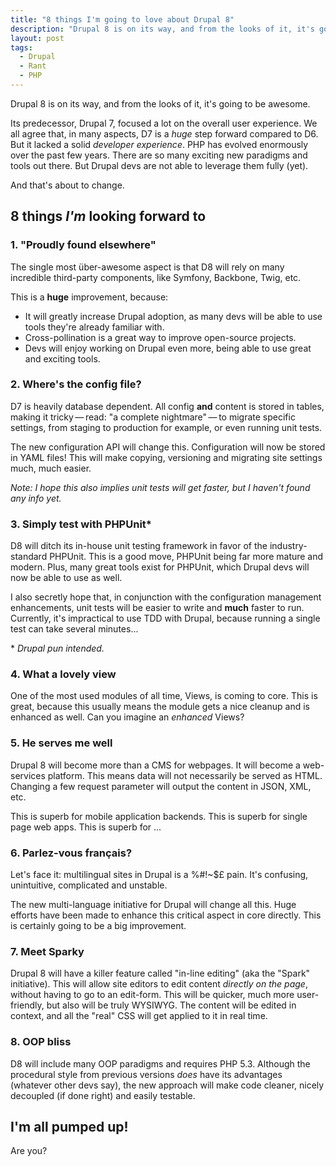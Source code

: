 ```yaml
---
title: "8 things I'm going to love about Drupal 8"
description: "Drupal 8 is on its way, and from the looks of it, it's going to be awesome."
layout: post
tags:
  - Drupal
  - Rant
  - PHP
---
```


Drupal 8 is on its way, and from the looks of it, it's going to be awesome.

Its predecessor, Drupal 7, focused a lot on the overall user experience. We all agree that, in many aspects, D7 is a *huge* step forward compared to D6. But it lacked a solid *developer experience*. PHP has evolved enormously over the past few years. There are so many exciting new paradigms and tools out there. But Drupal devs are not able to leverage them fully (yet).

And that's about to change. 

## 8 things *I'm* looking forward to

### 1. "Proudly found elsewhere"
The single most über-awesome aspect is that D8 will rely on many incredible third-party components, like Symfony, Backbone, Twig, etc.

This is a **huge** improvement, because:

* It will greatly increase Drupal adoption, as many devs will be able to use tools they're already familiar with. 
* Cross-pollination is a great way to improve open-source projects.
* Devs will enjoy working on Drupal even more, being able to use great and exciting tools. 

### 2. Where's the config file?
D7 is heavily database dependent. All config **and** content is stored in tables, making it tricky&thinsp;&mdash;&thinsp;read: "a complete nightmare"&thinsp;&mdash;&thinsp;to migrate specific settings, from staging to production for example, or even running unit tests.

The new configuration API will change this. Configuration will now be stored in YAML files! This will make copying, versioning and migrating site settings much, much easier.

*Note: I hope this also implies unit tests will get faster, but I haven't found any info yet.*

### 3. Simply test with PHPUnit\*
D8 will ditch its in-house unit testing framework in favor of the industry-standard PHPUnit. This is a good move, PHPUnit being far more mature and modern. Plus, many great tools exist for PHPUnit, which Drupal devs will now be able to use as well.

I also secretly hope that, in conjunction with the configuration management enhancements, unit tests will be easier to write and **much** faster to run. Currently, it's impractical to use TDD with Drupal, because running a single test can take several minutes...

\* *Drupal pun intended.*

### 4. What a lovely view
One of the most used modules of all time, Views, is coming to core. This is great, because this usually means the module gets a nice cleanup and is enhanced as well. Can you imagine an *enhanced* Views?

### 5. He serves me well
Drupal 8 will become more than a CMS for webpages. It will become a web-services platform. This means data will not necessarily be served as HTML. Changing a few request parameter will output the content in JSON, XML, etc. 

This is superb for mobile application backends. This is superb for single page web apps. This is superb for ...

### 6. Parlez-vous français?
Let's face it: multilingual sites in Drupal is a %#!~$£ pain. It's confusing, unintuitive, complicated and unstable. 

The new multi-language initiative for Drupal will change all this. Huge efforts have been made to enhance this critical aspect in core directly. This is certainly going to be a big improvement.

### 7. Meet Sparky
Drupal 8 will have a killer feature called "in-line editing" (aka the "Spark" initiative). This will allow site editors to edit content *directly on the page*, without having to go to an edit-form. This will be quicker, much more user-friendly, but also will be truly WYSIWYG. The content will be edited in context, and all the "real" CSS will get applied to it in real time. 

### 8. OOP bliss
D8 will include many OOP paradigms and requires PHP 5.3. Although the procedural style from previous versions *does* have its advantages (whatever other devs say), the new approach will make code cleaner, nicely decoupled (if done right) and easily testable.

## I'm all pumped up!
Are you?